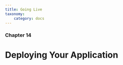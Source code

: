 ```yaml
---
title: Going Live
taxonomy:
    category: docs
---
```


### Chapter 14

# Deploying Your Application
